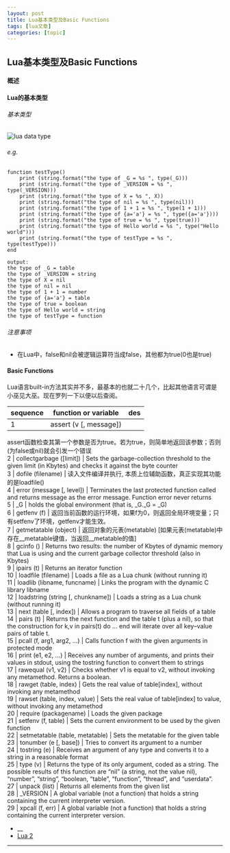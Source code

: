 ```yaml
---
layout: post
title: Lua基本类型及Basic Functions 
tags: [lua文章]
categories: [topic]
---
```

## Lua基本类型及Basic Functions

#### 概述

#### Lua的基本类型

###### 基本类型

![lua data type](https://moorle.github.io//image/lua_data_type.png)

###### e.g.

    
    
    function testType()
    	print (string.format("the type of _G = %s ", type(_G)))
    	print (string.format("the type of _VERSION = %s ", type(_VERSION)))
    	print (string.format("the type of X = %s ", X))
    	print (string.format("the type of nil = %s ", type(nil)))
    	print (string.format("the type of 1 + 1 = %s ", type(1 + 1)))
    	print (string.format("the type of {a='a'} = %s ", type({a='a'})))
    	print (string.format("the type of true = %s ", type(true)))
    	print (string.format("the type of Hello world = %s ", type("Hello world")))
    	print (string.format("the type of testType = %s ", type(testType)))
    end
    
    output:
    the type of _G = table 
    the type of _VERSION = string 
    the type of X = nil 
    the type of nil = nil 
    the type of 1 + 1 = number 
    the type of {a='a'} = table 
    the type of true = boolean 
    the type of Hello world = string 
    the type of testType = function

###### 注意事项

  * 在Lua中，false和nil会被逻辑运算符当成false，其他都为true(0也是true)

#### Basic Functions

Lua语言built-in方法其实并不多，最基本的也就二十几个，比起其他语言可谓是小巫见大巫。现在罗列一下以便以后查阅。

sequence | function or variable | des  
---|---|---  
1 | assert (v [, message]) |
assert函数检查其第一个参数是否为true。若为true，则简单地返回该参数；否则(为false或nil)就会引发一个错误  
2 | collectgarbage ([limit]) | Sets the garbage-collection threshold to the
given limit (in Kbytes) and checks it against the byte counter  
3 | dofile (filename) | 读入文件编译并执行, 本质上位辅助函数，真正实现其功能的是loadfile()  
4 | error (message [, level]) | Terminates the last protected function called
and returns message as the error message. Function error never returns  
5 | _G | holds the global environment (that is, _G._G = _G)  
6 | getfenv (f) | 返回当前函数的运行环境，如果f为0，则返回全局环境变量；只有setfenv了环境，getfenv才能生效。  
7 | getmetatable (object) | 返回对象的元表(metatable)
[如果元表(metatable)中存在__metatable键值，当返回__metatable的值]  
8 | gcinfo () | Returns two results: the number of Kbytes of dynamic memory
that Lua is using and the current garbage collector threshold (also in Kbytes)  
9 | ipairs (t) | Returns an iterator function  
10 | loadfile (filename) | Loads a file as a Lua chunk (without running it)  
11 | loadlib (libname, funcname) | Links the program with the dynamic C
library libname  
12 | loadstring (string [, chunkname]) | Loads a string as a Lua chunk
(without running it)  
13 | next (table [, index]) | Allows a program to traverse all fields of a
table  
14 | pairs (t) | Returns the next function and the table t (plus a nil), so
that the construction for k,v in pairs(t) do … end will iterate over all
key–value pairs of table t.  
15 | pcall (f, arg1, arg2, …) | Calls function f with the given arguments in
protected mode  
16 | print (e1, e2, …) | Receives any number of arguments, and prints their
values in stdout, using the tostring function to convert them to strings  
17 | rawequal (v1, v2) | Checks whether v1 is equal to v2, without invoking
any metamethod. Returns a boolean.  
18 | rawget (table, index) | Gets the real value of table[index], without
invoking any metamethod  
19 | rawset (table, index, value) | Sets the real value of table[index] to
value, without invoking any metamethod  
20 | require (packagename) | Loads the given package  
21 | setfenv (f, table) | Sets the current environment to be used by the given
function  
22 | setmetatable (table, metatable) | Sets the metatable for the given table  
23 | tonumber (e [, base]) | Tries to convert its argument to a number  
24 | tostring (e) | Receives an argument of any type and converts it to a
string in a reasonable format  
25 | type (v) | Returns the type of its only argument, coded as a string. The
possible results of this function are “nil” (a string, not the value nil),
“number”, “string”, “boolean, “table”, “function”, “thread”, and “userdata”.  
27 | unpack (list) | Returns all elements from the given list  
28 | _VERSION | A global variable (not a function) that holds a string
containing the current interpreter version.  
29 | xpcall (f, err) | A global variable (not a function) that holds a string
containing the current interpreter version.  
  
  * __
  * [Lua 2](/posts.html#Lua)

* * *